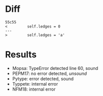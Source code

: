 # Diff
```shell
55c55
<         self.ledges = 0
---
>         self.ledges = 'a'
```

# Results
- Mopsa: TypeError detected line 60, sound
- PEPM17: no error detected, *unsound*
- Pytype: error detected, sound
- Typpete: internal error
- NFM18: internal error

